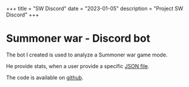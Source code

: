 +++
title = "SW Discord"
date = "2023-01-05"
description = "Project SW Discord"
+++

# Summoner war - Discord bot

The bot I created is used to analyze a Summoner war game mode.

He provide stats, when a user provide a specific [JSON file](https://github.com/Shahere/SWSiegeDiscord/blob/main/SiegeMatch3.json).

The code is available on [github](https://github.com/Shahere/SWSiegeDiscord).